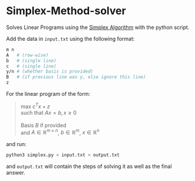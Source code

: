 # Simplex-Method-solver

Solves Linear Programs using the [Simplex Algorithm](https://en.wikipedia.org/wiki/Simplex_algorithm) with the python script.

Add the data in `input.txt` using the following format:
```bash
m n
A   # (row-wise)
b   # (single line)
c   # (single line)
y/n # (whether basis is provided)
B   # (if previous line was y, else ignore this line)
z
```
For the linear program of the form: 
>max $c^Tx + z$ \
such that $Ax=b, x \ge 0$ \
\
Basis $B$ if provided \
and $A \in \mathbb{R}^{m \times n}$, $b \in \mathbb{R}^m$, $x \in \mathbb{R}^n$


and run:

```bash
python3 simplex.py < input.txt > output.txt
```

and `output.txt` will contain the steps of solving it as well as the final answer.
